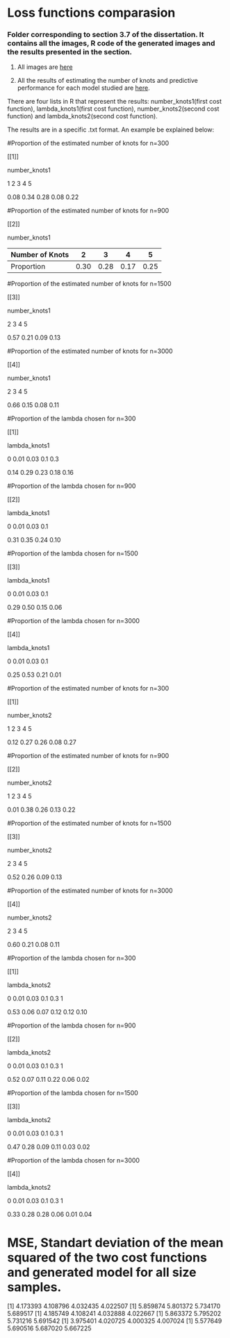 # Loss functions comparasion

### Folder corresponding to section 3.7 of the dissertation. It contains all the images, R code of the generated images and the results presented in the section.

1. All images are [here](https://github.com/AlbertoRodrigues/estimating_knots_regression_splines_model/tree/main/loss_functions_comparison/images)

2. All the results of estimating the number of knots and predictive performance for each model studied are [here](https://github.com/AlbertoRodrigues/estimating_knots_regression_splines_model/tree/main/loss_functions_comparison/outputs).

There are four lists in R that represent the results: number_knots1(first cost function), lambda_knots1(first cost function), number_knots2(second cost function) and lambda_knots2(second cost function).

The results are in a specific .txt format. An example be explained below:

#Proportion of the estimated number of knots for n=300

[[1]]

number_knots1

   1    2    3    4    5 

0.08 0.34 0.28 0.08 0.22 

#Proportion of the estimated number of knots for n=900

[[2]]

number_knots1

| Number of Knots  | 2  |  3 | 4  | 5  |  
|---|---|---|---|---|
| Proportion  | 0.30 | 0.28 | 0.17 | 0.25|


#Proportion of the estimated number of knots for n=1500

[[3]]

number_knots1

   2    3    4    5 

0.57 0.21 0.09 0.13 

#Proportion of the estimated number of knots for n=3000

[[4]]

number_knots1

   2    3    4    5 

0.66 0.15 0.08 0.11 

#Proportion of the lambda chosen for n=300

[[1]]

lambda_knots1

   0 0.01 0.03  0.1  0.3 

0.14 0.29 0.23 0.18 0.16 

#Proportion of the lambda chosen for n=900

[[2]]

lambda_knots1

   0 0.01 0.03  0.1 

0.31 0.35 0.24 0.10 

#Proportion of the lambda chosen for n=1500

[[3]]

lambda_knots1

   0 0.01 0.03  0.1 

0.29 0.50 0.15 0.06 

#Proportion of the lambda chosen for n=3000

[[4]]

lambda_knots1

   0 0.01 0.03  0.1 

0.25 0.53 0.21 0.01 

#Proportion of the estimated number of knots for n=300

[[1]]

number_knots2

   1    2    3    4    5 

0.12 0.27 0.26 0.08 0.27 

#Proportion of the estimated number of knots for n=900

[[2]]

number_knots2

   1    2    3    4    5 

0.01 0.38 0.26 0.13 0.22 

#Proportion of the estimated number of knots for n=1500

[[3]]

number_knots2

   2    3    4    5 

0.52 0.26 0.09 0.13 

#Proportion of the estimated number of knots for n=3000

[[4]]

number_knots2

   2    3    4    5 

0.60 0.21 0.08 0.11 

#Proportion of the lambda chosen for n=300

[[1]]

lambda_knots2

   0 0.01 0.03  0.1  0.3    1 

0.53 0.06 0.07 0.12 0.12 0.10 

#Proportion of the lambda chosen for n=900

[[2]]

lambda_knots2

   0 0.01 0.03  0.1  0.3    1 

0.52 0.07 0.11 0.22 0.06 0.02 

#Proportion of the lambda chosen for n=1500

[[3]]

lambda_knots2

   0 0.01 0.03  0.1  0.3    1 

0.47 0.28 0.09 0.11 0.03 0.02 

#Proportion of the lambda chosen for n=3000

[[4]]

lambda_knots2

   0 0.01 0.03  0.1  0.3    1 

0.33 0.28 0.28 0.06 0.01 0.04 

# MSE, Standart deviation of the mean squared of the two cost functions and generated model for all size samples.

[1] 4.173393 4.108796 4.032435 4.022507
[1] 5.859874 5.801372 5.734170 5.689517
[1] 4.185749 4.108241 4.032888 4.022667
[1] 5.863372 5.795202 5.731216 5.691542
[1] 3.975401 4.020725 4.000325 4.007024
[1] 5.577649 5.690516 5.687020 5.667225

